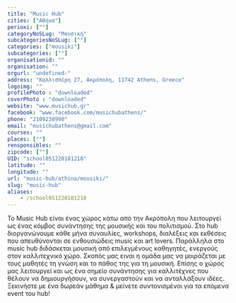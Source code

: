 ```yaml
---
title: "Music Hub"
cities: ["Αθήνα"]
perioxi: [""]
categoryNoSLug: "Μουσική"
subcategoriesNoSLug: [""]
categories: ["mousiki"]
subcategories: [""]
organisationid: ""
organisation: ""
orgurl: "undefined-"
address: "Καλλισπέρη 27, Ακρόπολη, 11742 Athens, Greece"
logoimg: ""
profilePhoto : "downloaded"
coverPhoto : "downloaded"
website: "www.musichub.gr"
facebook: "www.facebook.com/musichubathens/"
phone: "2109238990"
email: "musichubathens@gmail.com"
courses: ""
places: [""]
rensponsibles: ""
zipcode: [""]
UID: "school051220181218"
latitude: ""
longitude: ""
url: "music-hub/athina/mousiki/"
slug: "music-hub"
aliases:
    - /school051220181218
---
```





To Μusic Hub είναι ένας χώρος κάτω από την Ακρόπολη που λειτουργεί ως ένας κόμβος συνάντησης της μουσικής και του πολιτισμού. Στο hub διοργανώνουμε κάθε μήνα συναυλίες, workshops, διαλέξεις και εκθέσεις που απευθύνονται σε ενθουσιώδεις music και art lovers. Παράλληλα στο music hub διδάσκεται μουσική από επιλεγμένους καθηγητές, ενεργούς στον καλλιτεχνικό χώρο. Σκοπός μας ειναι η ομάδα μας να μοιράζεται με τους μαθητές τη γνώση και το πάθος της για τη μουσική. Επίσης ο χώρος μας λειτουργεί και ως ένα σημείο συνάντησης για καλλιτέχνες που θέλουν να δημιουργήσουν, να συνεργαστούν και να ανταλλάξουν ιδέες. Ξεκινήστε με ένα δωρεάν μάθημα &amp; μείνετε συντονισμένοι για τα επόμενα event του hub!